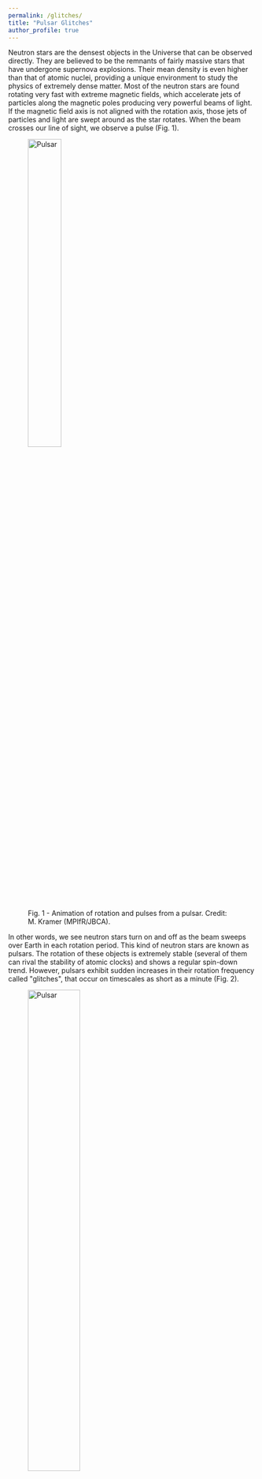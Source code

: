 ```yaml
---
permalink: /glitches/
title: "Pulsar Glitches"
author_profile: true
---
```


Neutron stars are the densest objects in the Universe that can be observed directly. They are believed to be the remnants of fairly massive stars that have undergone supernova explosions. Their mean density is even higher than that of atomic nuclei, providing a unique environment to study the physics of extremely dense matter. Most of the neutron stars are found rotating very fast with extreme magnetic fields, which accelerate jets of particles along the magnetic poles producing very powerful beams of light. If the magnetic field axis is not aligned with the rotation axis, those jets of particles and light are swept around as the star rotates. When the beam crosses our line of sight, we observe a pulse (Fig. 1).

<figure>
  <img src="https://jorafb.github.io/website/images/lightnew.gif" alt="Pulsar" class="center" style="width:40%">
  <figcaption>Fig. 1 - Animation of rotation and pulses from a pulsar. Credit: M. Kramer (MPIfR/JBCA).</figcaption>
</figure>


In other words, we see neutron stars turn on and off as the beam sweeps over Earth in each rotation period. This kind of neutron stars are known as pulsars. The rotation of these objects is extremely stable (several of them can rival the stability of atomic clocks) and shows a regular spin-down trend. However, pulsars exhibit sudden increases in their rotation frequency called "glitches", that occur on timescales as short as a minute (Fig. 2).


<figure>
  <img src="https://jorafb.github.io/website/images/fig_glitch.png" alt="Pulsar" class="center" style="width:50%">
  <figcaption>Fig. 2 - Rotation frequency as a function of time for the PSR B0533+54. The data comes from the Jodrell Bank Observatory (JBO) and was provided by Cristóbal Espinoza.</figcaption>
</figure>


The physics behind glitches are not completely understood, but these phenomena are believed to be caused due to a rapid exchange of angular momentum between a superfluid of neutrons inside the star, and the rest of the components of the star. The observations of glitches are important since through them is possible to study indirectly the structural properties of neutron stars. Long term monitoring of radio pulsars has led to a large amount of observational data being accumulated: [there are now observations of hundreds of glitches from hundreds pulsars! ](http://www.jb.man.ac.uk/pulsar/glitches/gTable.html)

How the glitch activity (spin-up rate due to glitches) depends on the properties of the pulsars (spin frequency, spin‐down rate, and various combinations of these, such as energy loss rate, magnetic field, and spin‐down age) ? Is the relation between glitch sizes and time intervals between them random or follow some regularities? Below you can find possible answers to those questions.

### Publications

* [Fuentes et al. 2017](https://ui.adsabs.harvard.edu/abs/2017A%26A...608A.131F/abstract)
* [Fuentes et al. 2019](https://ui.adsabs.harvard.edu/abs/2019A%26A...630A.115F/abstract)
